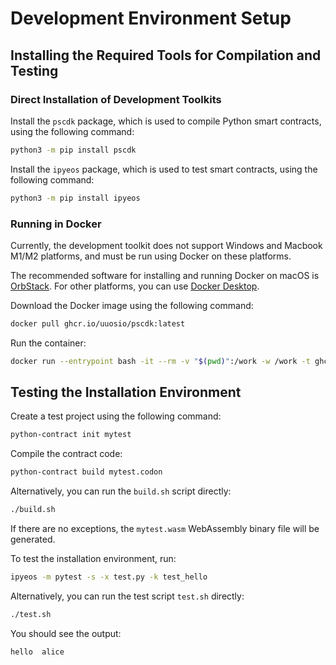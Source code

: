 # Development Environment Setup

## Installing the Required Tools for Compilation and Testing

### Direct Installation of Development Toolkits
Install the `pscdk` package, which is used to compile Python smart contracts, using the following command:

```bash
python3 -m pip install pscdk
```

Install the `ipyeos` package, which is used to test smart contracts, using the following command:

```bash
python3 -m pip install ipyeos
```

### Running in Docker

Currently, the development toolkit does not support Windows and Macbook M1/M2 platforms, and must be run using Docker on these platforms.

The recommended software for installing and running Docker on macOS is [OrbStack](https://orbstack.dev/download). For other platforms, you can use [Docker Desktop](https://www.docker.com/products/docker-desktop).

Download the Docker image using the following command:

```bash
docker pull ghcr.io/uuosio/pscdk:latest
```

Run the container:

```bash
docker run --entrypoint bash -it --rm -v "$(pwd)":/work -w /work -t ghcr.io/uuosio/pscdk
```

## Testing the Installation Environment

Create a test project using the following command:

```bash
python-contract init mytest
```

Compile the contract code:

```bash
python-contract build mytest.codon
```

Alternatively, you can run the `build.sh` script directly:

```bash
./build.sh
```

If there are no exceptions, the `mytest.wasm` WebAssembly binary file will be generated.

To test the installation environment, run:

```bash
ipyeos -m pytest -s -x test.py -k test_hello
```

Alternatively, you can run the test script `test.sh` directly:

```bash
./test.sh
```

You should see the output:

```
hello  alice
```
